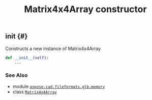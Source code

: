 ﻿---
title: Matrix4x4Array constructor
second_title: Aspose.CAD for Python via .NET API References
description: 
type: docs
weight: 10
url: /python-net/aspose.cad.fileformats.glb.memory/matrix4x4array/__init__/
is_root: false
---

## __init__ {#}

Constructs a new instance of Matrix4x4Array



```python
def __init__(self):
    ...
```





### See Also
* module [`aspose.cad.fileformats.glb.memory`](../../)
* class [`Matrix4x4Array`](/cad/python-net/aspose.cad.fileformats.glb.memory/matrix4x4array)
